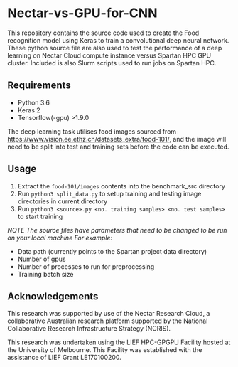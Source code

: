 # Nectar-vs-GPU-for-CNN

This repository contains the source code used to create the Food recognition model using Keras to train a convolutional deep neural network. These python source file are also used to test the performance of a deep learning on Nectar Cloud compute instance versus Spartan HPC GPU cluster. Included is also Slurm scripts used to run jobs on Spartan HPC.
## Requirements
 - Python 3.6
 - Keras 2
 - Tensorflow(-gpu) >1.9.0

The deep learning task utilises food images sourced from https://www.vision.ee.ethz.ch/datasets_extra/food-101/, and the image will need to be split into test and training sets before the code can be executed.

## Usage

1. Extract the `food-101/images` contents into the benchmark_src directory
2. Run `python3 split_data.py` to setup training and testing image directories in current directory
3. Run `python3 <source>.py <no. training samples> <no. test samples>` to start training

*NOTE The source files have parameters that need to be changed to be run on your local machine For example:*
  - Data path (currently points to the Spartan project data directory)
  - Number of gpus
  - Number of processes to run for preprocessing
  - Training batch size

## Acknowledgements
This research was supported by use of the Nectar Research Cloud, a collaborative Australian research platform supported by the National Collaborative Research Infrastructure Strategy (NCRIS).

This research was undertaken using the LIEF HPC-GPGPU Facility hosted at the University of Melbourne. This Facility was established with the assistance of LIEF Grant LE170100200.
